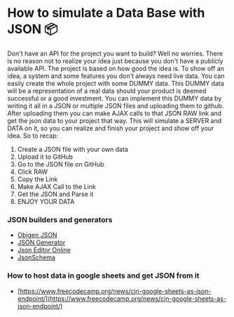 # How to simulate a Data Base with JSON 📦

Don't have an API for the project you want to build? Well no worries. There is no reason not to realize your idea just because you don't have a publicly available API. The project is based on how good the idea is. To show off an idea, a system and some features you don't always need live data. You can easily create the whole project with some DUMMY data. This DUMMY data will be a representation of a real data should your product is deemed successful or a good investment. You can implement this DUMMY data by writing it all in a JSON or multiple JSON files and uploading them to github. After uploading them you can make AJAX calls to that JSON RAW link and get the json data to your project that way. This will simulate a SERVER and DATA on it, so you can realize and finish your project and show off your idea. So to recap:

1. Create a JSON file with your own data
2. Upload it to GitHub
3. Go to the JSON file on GitHub
4. Click RAW
5. Copy the Link
6. Make AJAX Call to the Link
7. Get the JSON and Parse it
8. ENJOY YOUR DATA

### JSON builders and generators

- [Objgen JSON](http://www.objgen.com/json)
- [JSON Generator](https://www.json-generator.com/)
- [Json Editor Online](https://jsoneditoronline.org/)
- [JsonSchema](https://jsonschema.net/)

### How to host data in google sheets and get JSON from it

- [https://www.freecodecamp.org/news/cjn-google-sheets-as-json-endpoint/](https://www.freecodecamp.org/news/cjn-google-sheets-as-json-endpoint/)
